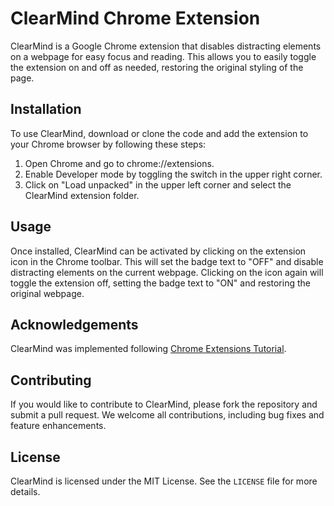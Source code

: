 # ClearMind Chrome Extension

ClearMind is a Google Chrome extension that disables distracting elements on a webpage for easy focus and reading. 
This allows you to easily toggle the extension on and off as needed, restoring the original styling of the page.

## Installation

To use ClearMind, download or clone the code and add the extension to your Chrome browser by following these steps:

1. Open Chrome and go to chrome://extensions.
2. Enable Developer mode by toggling the switch in the upper right corner.
3. Click on "Load unpacked" in the upper left corner and select the ClearMind extension folder.

## Usage
Once installed, ClearMind can be activated by clicking on the extension icon in the Chrome toolbar. This will set the badge text to "OFF" and disable distracting elements on the current webpage. Clicking on the icon again will toggle the extension off, setting the badge text to "ON" and restoring the original webpage.

## Acknowledgements
ClearMind was implemented following [Chrome Extensions Tutorial](https://developer.chrome.com/docs/extensions/mv3/getstarted/tut-focus-mode/).

## Contributing
If you would like to contribute to ClearMind, please fork the repository and submit a pull request. We welcome all contributions, including bug fixes and feature enhancements.

## License
ClearMind is licensed under the MIT License. See the `LICENSE` file for more details.
